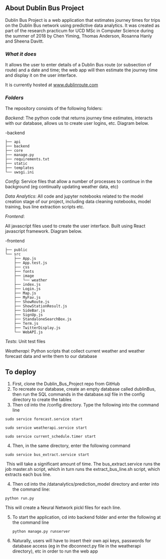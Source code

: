 ## About Dublin Bus Project 

Dublin Bus Project is a web application that estimates journey times for trips on the Dublin Bus network using predictive data analytics. It was created as part of the research practicum for UCD MSc in Computer Science during the summer of 2018 by Chen Yiming, Thomas Anderson, Rosanna Hanly and Sheena Davitt.

### *What it does*

It allows the user to enter details of a Dublin Bus route (or subsection of route) and a date and time; the web app will then estimate the journey time and display it on the user interface. 

It is currently hosted at www.dublinroute.com

### *Folders*

The repository consists of the following folders:

*Backend*: The python code that returns journey time estimates, interacts with our database, allows us to create user logins, etc. Diagram below.

-backend

```
├── api
├── backend
├── core
├── manage.py
├── requirements.txt
├── static
├── templates
└── uwsgi.ini
```





*Config*: Service files that allow a number of processes to continue in the background (eg continually updating weather data, etc)

*Data Analytics*: All code and jupyter notebooks related to the model creation stage of our project, including data cleaning notebooks, model training, bus line extraction scripts etc.

*Frontend*: 

All javascript files used to create the user interface. Built using React javascript framework. Diagram below.

-frontend

```
├── public
└── src
    ├── App.js
    ├── App.test.js
    ├── css
    ├── fonts
    ├── image
    │   └── weather
    ├── index.js
    ├── Login.js
    ├── Map.js
    ├── MyFav.js
    ├── ShowRoute.js
    ├── ShowStationResult.js
    ├── SideBar.js
    ├── SignUp.js
    ├── StandaloneSearchBox.js
    ├── Term.js
    ├── TwitterDisplay.js
    └── WebAPI.js

```



*Tests*: Unit test files

*Weatherapi*: Python scripts that collect current weather and weather forecast data and write them to our database



## To deploy

1. First, clone the Dublin_Bus_Project repo from GitHub
2. To recreate our database, create an empty database called dublinBus, then run the SQL commands in the database.sql file in the config directory to create the tables
3. Then cd into the /config directory. Type the following into the command line

`sudo service forecast.service start`

`sudo service weatherapi.service start`

`sudo service current_schedule.timer start`

4. Then, in the same directory, enter the following command


`sudo service bus_extract.service start`


​	This will take a significant amount of time. The bus_extract.service runs the job master.sh script, which in turn runs the extract_bus_line.sh 		script, which extracts each bus line. 


4.  Then cd into the /datanalytics/prediction_model directory and enter into the command line:

   `python run.py` 

   This will create a Neural Network pickl files for each line. 

5. To start the application, cd into backend folder and enter the following at the command line 

   `python manage.py runserver`

6. Naturally, users will have to insert their own api keys, passwords for database access (eg in the dbconnect.py file in the weatherapi directory), etc in order to run the web app


